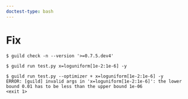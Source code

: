 ```yaml
---
doctest-type: bash
---
```


# Fix

    $ guild check -n --version '>=0.7.5.dev4'

    $ guild run test.py x=loguniform[1e-2:1e-6] -y

    $ guild run test.py --optimizer + x=loguniform[1e-2:1e-6] -y
    ERROR: [guild] invalid args in 'x=loguniform[1e-2:1e-6]': the lower
    bound 0.01 has to be less than the upper bound 1e-06
    <exit 1>
